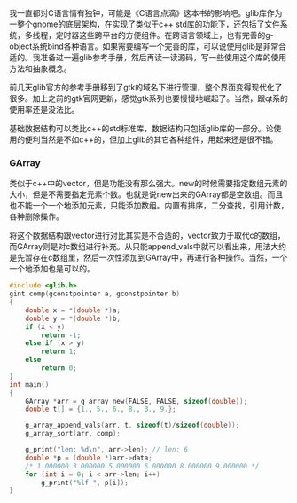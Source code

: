 我一直都对C语言情有独钟，可能是《C语言点滴》这本书的影响吧。glib库作为一整个gnome的底层架构，在实现了类似于c++ std库的功能下，还包括了文件系统，多线程，定时器这些跨平台的方便组件。在跨语言领域上，也有完善的g-object系统bind各种语言。如果需要编写一个完善的库，可以说使用glib是非常合适的。我准备过一遍glib参考手册，然后再读一读源码，写一些使用这个库的使用方法和抽象概念。

前几天glib官方的参考手册移到了gtk的域名下进行管理，整个界面变得现代化了很多。加上之前的gtk官网更新，感觉gtk系列也要慢慢地崛起了。当然，跟qt系的使用率还是没法比。

基础数据结构可以类比c++的std标准库，数据结构只包括glib库的一部分。论使用的便利当然是不如c++的，但加上glib的其它各种组件，用起来还是很不错。

### GArray
类似于c++中的vector，但是功能没有那么强大。new的时候需要指定数组元素的大小，但是不需要指定元素个数。也就是说new出来的GArray都是空数组。而且也不能一个一个地添加元素，只能添加数组。内置有排序，二分查找，引用计数，各种删除操作。

将这个数据结构跟vector进行对比其实是不合适的，vector致力于取代c的数组，而GArray则是对c数组进行补充。从只能append_vals中就可以看出来，用法大约是先暂存在c数组里，然后一次性添加到GArray中，再进行各种操作。当然，一个一个地添加也是可以的。

``` c
#include <glib.h>
gint comp(gconstpointer a, gconstpointer b)
{
	double x = *(double *)a;
	double y = *(double *)b;
	if (x < y)
		return -1;
	else if (x > y)
		return 1;
	else
		return 0;
}
int main()
{
	GArray *arr = g_array_new(FALSE, FALSE, sizeof(double));
	double t[] = {1., 5., 6., 8., 3., 9.};

	g_array_append_vals(arr, t, sizeof(t)/sizeof(double));
	g_array_sort(arr, comp);

	g_print("len: %d\n", arr->len); // len: 6
	double *p = (double *)arr->data;
	/* 1.000000 3.000000 5.000000 6.000000 8.000000 9.000000 */
	for (int i = 0; i < arr->len; i++)
		g_print("%lf ", p[i]);
}
```
